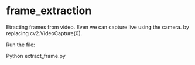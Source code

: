 # frame_extraction


Etracting frames from video. Even we can capture live using the camera. by replacing cv2.VideoCapture(0).


Run the file:

Python extract_frame.py
